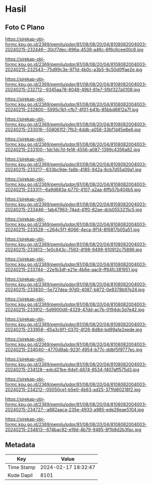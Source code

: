 # Hasil

## Foto C Plano

https://sirekap-obj-formc.kpu.go.id/2369/pemilu/pdpr/81/08/08/20/04/8108082004003-20240215-232446--30cf7dec-896a-4539-a46c-6f6c6cee00c6.jpg

https://sirekap-obj-formc.kpu.go.id/2369/pemilu/pdpr/81/08/08/20/04/8108082004003-20240215-232543--75d99c3e-971d-4b0c-a3b5-9c50d0ffae2e.jpg

https://sirekap-obj-formc.kpu.go.id/2369/pemilu/pdpr/81/08/08/20/04/8108082004003-20240215-232712--9345aa78-8048-49b1-81e7-5fbf327a0109.jpg

https://sirekap-obj-formc.kpu.go.id/2369/pemilu/pdpr/81/08/08/20/04/8108082004003-20240215-232800--5995c1b1-cfb7-4f01-b41b-85bbd8812a7f.jpg

https://sirekap-obj-formc.kpu.go.id/2369/pemilu/pdpr/81/08/08/20/04/8108082004003-20240215-233016--558061f2-7fb3-4ddb-a056-33bf1d45e8e6.jpg

https://sirekap-obj-formc.kpu.go.id/2369/pemilu/pdpr/81/08/08/20/04/8108082004003-20240215-233100--1dc1dc7d-fe18-4556-a087-1399c4356a82.jpg

https://sirekap-obj-formc.kpu.go.id/2369/pemilu/pdpr/81/08/08/20/04/8108082004003-20240215-233217--633bc9de-fa8b-4185-942a-6cb7d55a09a1.jpg

https://sirekap-obj-formc.kpu.go.id/2369/pemilu/pdpr/81/08/08/20/04/8108082004003-20240215-233311--6a9d683a-b770-4107-a2aa-6ffb57b404b5.jpg

https://sirekap-obj-formc.kpu.go.id/2369/pemilu/pdpr/81/08/08/20/04/8108082004003-20240215-233446--1ab47963-74ad-41f0-82ae-dcb0553215c5.jpg

https://sirekap-obj-formc.kpu.go.id/2369/pemilu/pdpr/81/08/08/20/04/8108082004003-20240215-233528--c264c5f1-8066-4eca-9f14-8f6817b05a51.jpg

https://sirekap-obj-formc.kpu.go.id/2369/pemilu/pdpr/81/08/08/20/04/8108082004003-20240215-233613--1e0c843c-7593-4f98-9499-910912c75896.jpg

https://sirekap-obj-formc.kpu.go.id/2369/pemilu/pdpr/81/08/08/20/04/8108082004003-20240215-233744--22e1b3df-e21e-4b6e-aac9-ff64fc381951.jpg

https://sirekap-obj-formc.kpu.go.id/2369/pemilu/pdpr/81/08/08/20/04/8108082004003-20240215-233830--5e727dea-97d0-4087-b872-0e8378b97e24.jpg

https://sirekap-obj-formc.kpu.go.id/2369/pemilu/pdpr/81/08/08/20/04/8108082004003-20240215-233912--5d9900d6-4329-47dd-ac7b-0194dc3d7e42.jpg

https://sirekap-obj-formc.kpu.go.id/2369/pemilu/pdpr/81/08/08/20/04/8108082004003-20240215-233958--65a3c6f1-0370-4f26-8d8d-bd99a1e2eede.jpg

https://sirekap-obj-formc.kpu.go.id/2369/pemilu/pdpr/81/08/08/20/04/8108082004003-20240215-234040--4770d9ab-923f-4954-b77c-ddbf5f9777ec.jpg

https://sirekap-obj-formc.kpu.go.id/2369/pemilu/pdpr/81/08/08/20/04/8108082004003-20240215-234128--edcd21be-84ef-4874-8534-f407aff575d3.jpg

https://sirekap-obj-formc.kpu.go.id/2369/pemilu/pdpr/81/08/08/20/04/8108082004003-20240215-234212--05050ce1-b5e0-4b63-ad25-371fd60218f2.jpg

https://sirekap-obj-formc.kpu.go.id/2369/pemilu/pdpr/81/08/08/20/04/8108082004003-20240215-234727--a882aaca-235e-4933-a985-ede26eae5104.jpg

https://sirekap-obj-formc.kpu.go.id/2369/pemilu/pdpr/81/08/08/20/04/8108082004003-20240215-234813--674bac92-e19d-4b79-9485-8f1b8d2b3fac.jpg


## Metadata

| Key        | Value               |
| ---------- | ------------------- |
| Time Stamp | 2024-02-17 18:32:47 |
| Kode Dapil | 8101                |




